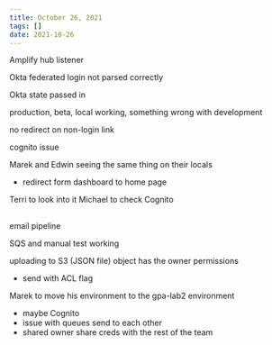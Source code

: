 ```yaml
---
title: October 26, 2021
tags: []
date: 2021-10-26
---
```


Amplify hub listener

Okta federated login not parsed correctly

Okta state passed in

production, beta, local working, something wrong with development

no redirect on non-login link

cognito issue

Marek and Edwin seeing the same thing on their locals

- redirect form dashboard to home page

Terri to look into it Michael to check Cognito

##

email pipeline

SQS and manual test working

uploading to S3 (JSON file) object has the owner permissions

- send with ACL flag

Marek to move his environment to the gpa-lab2 environment

- maybe Cognito
- issue with queues send to each other
- shared owner share creds with the rest of the team

